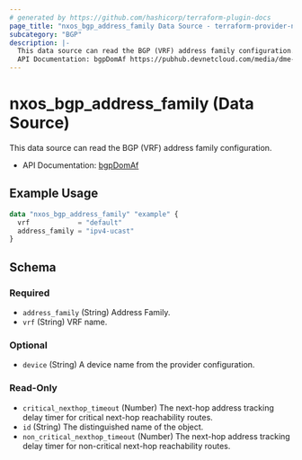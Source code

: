 ```yaml
---
# generated by https://github.com/hashicorp/terraform-plugin-docs
page_title: "nxos_bgp_address_family Data Source - terraform-provider-nxos"
subcategory: "BGP"
description: |-
  This data source can read the BGP (VRF) address family configuration.
  API Documentation: bgpDomAf https://pubhub.devnetcloud.com/media/dme-docs-10-2-2/docs/Routing%20and%20Forwarding/bgp:DomAf/
---
```


# nxos_bgp_address_family (Data Source)

This data source can read the BGP (VRF) address family configuration.

- API Documentation: [bgpDomAf](https://pubhub.devnetcloud.com/media/dme-docs-10-2-2/docs/Routing%20and%20Forwarding/bgp:DomAf/)

## Example Usage

```terraform
data "nxos_bgp_address_family" "example" {
  vrf            = "default"
  address_family = "ipv4-ucast"
}
```

<!-- schema generated by tfplugindocs -->
## Schema

### Required

- `address_family` (String) Address Family.
- `vrf` (String) VRF name.

### Optional

- `device` (String) A device name from the provider configuration.

### Read-Only

- `critical_nexthop_timeout` (Number) The next-hop address tracking delay timer for critical next-hop reachability routes.
- `id` (String) The distinguished name of the object.
- `non_critical_nexthop_timeout` (Number) The next-hop address tracking delay timer for non-critical next-hop reachability routes.


